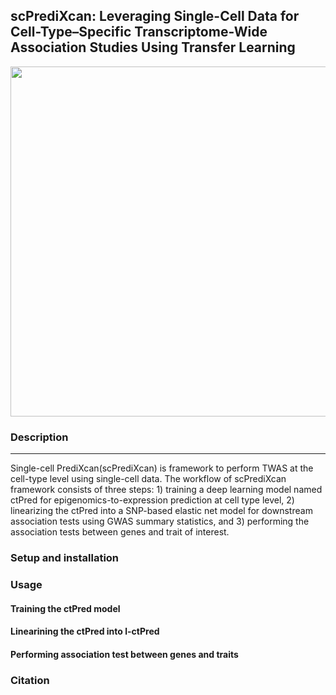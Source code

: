 ## scPrediXcan: Leveraging Single-Cell Data for Cell-Type–Specific Transcriptome-Wide Association Studies Using Transfer Learning  

<p align="center">
  <img height="560" src="Figures/scPrediXcan_workflow.png">
</p>

### Description  
___
Single-cell PrediXcan(scPrediXcan) is framework to perform TWAS at the cell-type level using single-cell data. The workflow of scPrediXcan framework consists of three steps: 1) training a deep learning model named ctPred for epigenomics-to-expression prediction at cell type level, 2) linearizing the ctPred into a SNP-based elastic net model for downstream association tests using GWAS summary statistics, and 3) performing the association tests between genes and trait of interest.

### Setup and installation

### Usage   

#### Training the ctPred model  

#### Linearining the ctPred into l-ctPred  

#### Performing association test between genes and traits  


### Citation